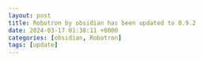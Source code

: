```yaml
---
layout: post
title: Robotron by obsidian has been updated to 0.9.2
date: 2024-03-17 01:38:11 +0000
categories: [obsidian, Robotron]
tags: [update]
---
```


